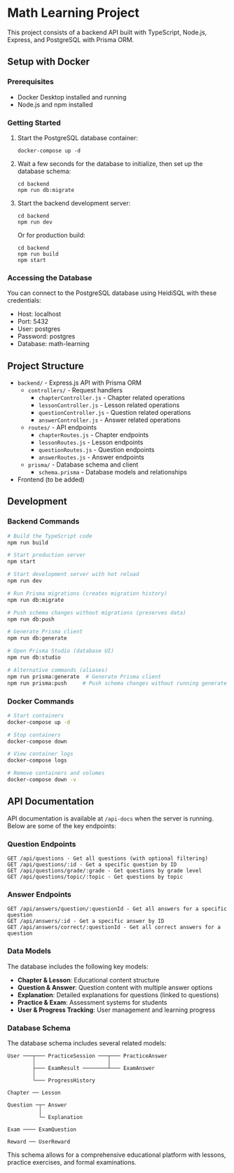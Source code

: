 # Math Learning Project

This project consists of a backend API built with TypeScript, Node.js, Express, and PostgreSQL with Prisma ORM.

## Setup with Docker

### Prerequisites
- Docker Desktop installed and running
- Node.js and npm installed

### Getting Started

1. Start the PostgreSQL database container:
   ```
   docker-compose up -d
   ```

2. Wait a few seconds for the database to initialize, then set up the database schema:
   ```
   cd backend
   npm run db:migrate
   ```

3. Start the backend development server:
   ```
   cd backend
   npm run dev
   ```
   
   Or for production build:
   ```
   cd backend
   npm run build
   npm start
   ```

### Accessing the Database

You can connect to the PostgreSQL database using HeidiSQL with these credentials:
- Host: localhost
- Port: 5432
- User: postgres
- Password: postgres
- Database: math-learning

## Project Structure

- `backend/` - Express.js API with Prisma ORM
  - `controllers/` - Request handlers
    - `chapterController.js` - Chapter related operations
    - `lessonController.js` - Lesson related operations
    - `questionController.js` - Question related operations
    - `answerController.js` - Answer related operations
  - `routes/` - API endpoints
    - `chapterRoutes.js` - Chapter endpoints
    - `lessonRoutes.js` - Lesson endpoints
    - `questionRoutes.js` - Question endpoints
    - `answerRoutes.js` - Answer endpoints
  - `prisma/` - Database schema and client
    - `schema.prisma` - Database models and relationships
- Frontend (to be added)

## Development

### Backend Commands

```bash
# Build the TypeScript code
npm run build

# Start production server
npm start

# Start development server with hot reload
npm run dev

# Run Prisma migrations (creates migration history)
npm run db:migrate

# Push schema changes without migrations (preserves data)
npm run db:push

# Generate Prisma client
npm run db:generate

# Open Prisma Studio (database UI)
npm run db:studio

# Alternative commands (aliases)
npm run prisma:generate  # Generate Prisma client
npm run prisma:push     # Push schema changes without running generate
```

### Docker Commands

```bash
# Start containers
docker-compose up -d

# Stop containers
docker-compose down

# View container logs
docker-compose logs

# Remove containers and volumes
docker-compose down -v
```

## API Documentation

API documentation is available at `/api-docs` when the server is running. Below are some of the key endpoints:

### Question Endpoints

```
GET /api/questions - Get all questions (with optional filtering)
GET /api/questions/:id - Get a specific question by ID
GET /api/questions/grade/:grade - Get questions by grade level
GET /api/questions/topic/:topic - Get questions by topic
```

### Answer Endpoints

```
GET /api/answers/question/:questionId - Get all answers for a specific question
GET /api/answers/:id - Get a specific answer by ID
GET /api/answers/correct/:questionId - Get all correct answers for a question
```

### Data Models

The database includes the following key models:

- **Chapter & Lesson**: Educational content structure
- **Question & Answer**: Question content with multiple answer options
- **Explanation**: Detailed explanations for questions (linked to questions)
- **Practice & Exam**: Assessment systems for students
- **User & Progress Tracking**: User management and learning progress

### Database Schema

The database schema includes several related models:

```
User ───┬─── PracticeSession ───┬─── PracticeAnswer
        │                       │
        ├─── ExamResult ────────┴─── ExamAnswer
        │
        └─── ProgressHistory
        
Chapter ── Lesson

Question ─┬─ Answer
          │
          └─ Explanation
          
Exam ──── ExamQuestion

Reward ── UserReward
```

This schema allows for a comprehensive educational platform with lessons, practice exercises, and formal examinations.
